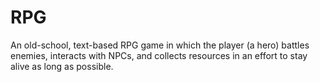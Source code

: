 # RPG
An old-school, text-based RPG game in which the player (a hero) battles enemies, interacts with NPCs, and collects resources in an effort to stay alive as long as possible. 
